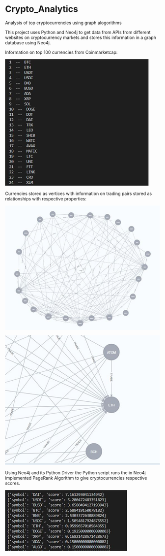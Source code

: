# Crypto_Analytics
Analysis of top cryptocurrencies using graph alogorithms

This project uses Python and Neo4j to get data from APIs from different websites on cryptocurrency markets and stores this information in a graph database using Neo4j.

Information on top 100 currencies from Coinmarketcap:

![Alt text](./images/rankings.JPG)

Currencies stored as vertices with information on trading pairs stored as relationships with respective properties:

![Alt text](./images/graph.JPG)

![Alt text](./images/close_up.JPG)


Using Neo4j and its Python Driver the Python script runs the in Neo4j implemented PageRank Algorithm to give cryptocurrencies respective scores.


![Alt text](./images/scores.JPG)
